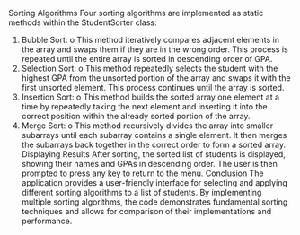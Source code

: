 Sorting Algorithms
Four sorting algorithms are implemented as static methods within the StudentSorter class:
1.	Bubble Sort:
o	This method iteratively compares adjacent elements in the array and swaps them if they are in the wrong order. This process is repeated until the entire array is sorted in descending order of GPA.
2.	Selection Sort:
o	This method repeatedly selects the student with the highest GPA from the unsorted portion of the array and swaps it with the first unsorted element. This process continues until the array is sorted.
3.	Insertion Sort:
o	This method builds the sorted array one element at a time by repeatedly taking the next element and inserting it into the correct position within the already sorted portion of the array.
4.	Merge Sort:
o	This method recursively divides the array into smaller subarrays until each subarray contains a single element. It then merges the subarrays back together in the correct order to form a sorted array.
Displaying Results
After sorting, the sorted list of students is displayed, showing their names and GPAs in descending order. The user is then prompted to press any key to return to the menu.
Conclusion
The application provides a user-friendly interface for selecting and applying different sorting algorithms to a list of students. By implementing multiple sorting algorithms, the code demonstrates fundamental sorting techniques and allows for comparison of their implementations and performance.
